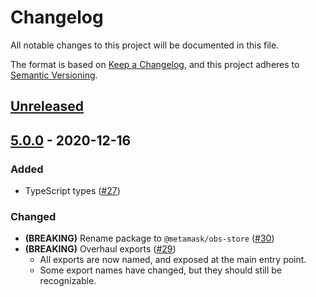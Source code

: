 # Changelog

All notable changes to this project will be documented in this file.

The format is based on [Keep a Changelog](https://keepachangelog.com/en/1.0.0/), and this project adheres to [Semantic Versioning](https://semver.org/spec/v2.0.0.html).

## [Unreleased]

## [5.0.0] - 2020-12-16

### Added

- TypeScript types ([#27](https://github.com/MetaMask/obs-store/pull/27))

### Changed

- **(BREAKING)** Rename package to `@metamask/obs-store` ([#30](https://github.com/MetaMask/obs-store/pull/30))
- **(BREAKING)** Overhaul exports ([#29](https://github.com/MetaMask/obs-store/pull/29))
  - All exports are now named, and exposed at the main entry point.
  - Some export names have changed, but they should still be recognizable.

[Unreleased]:https://github.com/MetaMask/obs-store/compare/v5.0.0...HEAD
[5.0.0]:https://github.com/MetaMask/obs-store/tree/v4.0.3...v5.0.0
[4.0.3]:https://github.com/MetaMask/obs-store/tree/v4.0.2...v4.0.3
[4.0.2]:https://github.com/MetaMask/obs-store/tree/v4.0.1...v4.0.2
[4.0.1]:https://github.com/MetaMask/obs-store/tree/v4.0.0...v4.0.1
[4.0.0]:https://github.com/MetaMask/obs-store/tree/v3.0.2...v4.0.0
